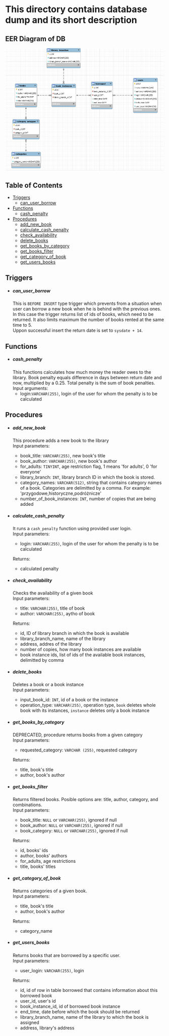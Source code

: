 # This directory contains database dump and its short description
## EER Diagram of DB
![EER diagram](./images/eer_diag.PNG)
## Table of Contents
- [Triggers](#triggers)
  * [can_user_borrow](#can_user_borrow)
- [Functions](#functions)
  * [cash_penalty](#cash_penalty)
- [Procedures](#procedures)
  * [add_new_book](#add_new_book)
  * [calculate_cash_penalty](#calculate_cash_penalty)
  * [check_availability](#[check_availability)
  * [delete_books](#delete_books)
  * [get_books_by_category](#get_books_by_category)
  * [get_books_filter](#et_books_filter)
  * [get_category_of_book](#get_category_of_book)
  * [get_users_books](#get_users_books)

## Triggers
* ##### can_user_borrow
    This is `BEFORE INSERT` type trigger which prevents from a situation when user can borrow a new book when he is behind with the previous ones. In this case the trigger returns list of ids of books, which need to be returned.
    It also limits maximum the number of books rented at the same time to 5.</br>Uppon successful insert the return date is set to `sysdate + 14`.

## Functions
* ##### cash_penalty
    This functions calculates how much money the reader owes to the library. Book penalty equals difference in days between return date and now, multiplied by a 0.25. Total penalty is the sum of book penalties.</br>
    Input arguments:
    + login:`VARCHAR(255)`, login of the user for whom the penalty is to be calculated 

## Procedures
* ##### add_new_book
    This procedure adds a new book to the library</br>
    Input parameters:
    + book_title: `VARCHAR(255)`, new book's title
    + book_author: `VARCHAR(255)`, new book's author
    + for_adults: `TINYINT`, age restriction flag, 1 means 'for adults', 0 'for everyone'
    + library_branch: `INT`, library branch ID in which the book is stored.
    + category_names: `VARCHAR(512)`, string that contains category names of a book. Categories are delimitted by a comma. For example: 'przygodowe,historyczne,podróżnicze'
    + number_of_book_instances: `INT`, number of copies that are being added
* ##### calculate_cash_penalty
    It runs a `cash_penalty` function using provided user login.</br>
    Input parameters: 
    + login: `VARCHAR(255)`, login of the user for whom the penalty is to be calculated
    
   Returns:
   + calculated penalty
* ##### check_availability
    Checks the availability of a given book</br>
    Input parameters:
    + title: `VARCHAR(255)`, title of book
    + author: `VARCHAR(255)`, aytho of book
    
    Returns:
    + id, ID of library branch in which the book is available
    + library_branch_name, name of the library
    + address, addres of the library
    + number of copies, how many book instances are available
    + book instance ids, list of ids of the available book instances, delimitted by comma
* ##### delete_books
    Deletes a book or a book instance</br>
    Input parameters:
    + input_book_id: `INT`, id of a book or the instance
    + operation_type: `VARCHAR(255)`, operation type, `book` deletes whole book with its instances, `instance` deletes only a book instance
* ##### get_books_by_category
    DEPRECATED, procedure returns books from a given category</br>
    Input parameters:
    + requested_category: `VARCHAR (255)`, requested category
    
    Returns:
    + title, book's title
    + author, book's author
* ##### get_books_filter
    Returns filtered books. Posible options are: title, author, category, and combinations.</br>
    Input parameters:
    + book_title: `NULL` or `VARCHAR(255)`, ignored if null
    + book_author: `NULL` or `VARCHAR(255)`, ignored if null
    + book_category: `NULL` or `VARCHAR(255)`, ignored if null
    
    Returns:
    + id, books' ids
    + author, books' authors
    + for_adults, age restrictions
    + title, books' titles
    
* ##### get_category_of_book
    Returns categories of a given book.</br>
    Input parameters:
    + title, book's title
    + author, book's author

    Returns:
    + category_name
* ##### get_users_books
    Returns books that are borrowed by a specific user.</br>
    Input parameters:
    + user_login: `VARCHAR(255)`, login

    Returns:
    + id, id of row in table borrowed that contains information about this borrowed book
    + user_id, user's id
    + book_instance_id, id of borrowed book instance
    + end_time, date before which the book should be returned
    + library_branch_name, name of the library to which the book is assigned
    + address, library's address
